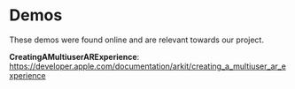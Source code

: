 # Demos
These demos were found online and are relevant towards our project.  

**CreatingAMultiuserARExperience**: https://developer.apple.com/documentation/arkit/creating_a_multiuser_ar_experience  


